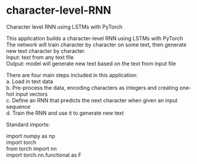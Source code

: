 # character-level-RNN

Character level RNN using LSTMs with PyTorch

This application builds a character-level RNN using LSTMs with PyTorch <br/>
The network will train character by character on some text, then generate new text character by character. <br/>
Input: text from any text file <br/>
Output: model will generate new text based on the text from input file <br/>

There are four main steps included in this application:<br/>
a. Load in text data<br/>
b. Pre-process the data, encoding characters as integers and creating one-hot input vectors<br/>
c. Define an RNN that predicts the next character when given an input sequence<br/>
d. Train the RNN and use it to generate new text<br/>

Standard imports:

import numpy as np <br/>
import torch <br/>
from torch import nn <br/>
import torch.nn.functional as F <br/>
